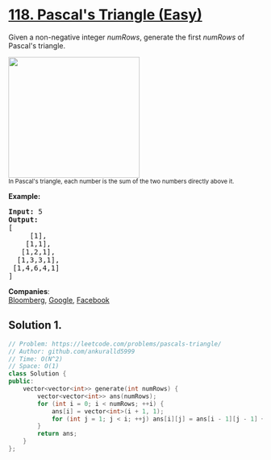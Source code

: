 # [118. Pascal's Triangle (Easy)](https://leetcode.com/problems/pascals-triangle/)

<p>Given a non-negative integer&nbsp;<em>numRows</em>, generate the first <em>numRows</em> of Pascal's triangle.</p>

<p><img alt="" src="https://upload.wikimedia.org/wikipedia/commons/0/0d/PascalTriangleAnimated2.gif" style="height:240px; width:260px"><br>
<small>In Pascal's triangle, each number is the sum of the two numbers directly above it.</small></p>

<p><strong>Example:</strong></p>

<pre><strong>Input:</strong> 5
<strong>Output:</strong>
[
     [1],
    [1,1],
   [1,2,1],
  [1,3,3,1],
 [1,4,6,4,1]
]
</pre>


**Companies**:  
[Bloomberg](https://leetcode.com/company/bloomberg), [Google](https://leetcode.com/company/google), [Facebook](https://leetcode.com/company/facebook)

## Solution 1.

```cpp
// Problem: https://leetcode.com/problems/pascals-triangle/
// Author: github.com/ankuralld5999
// Time: O(N^2)
// Space: O(1)
class Solution {
public:
    vector<vector<int>> generate(int numRows) {
        vector<vector<int>> ans(numRows);
        for (int i = 0; i < numRows; ++i) {
            ans[i] = vector<int>(i + 1, 1);
            for (int j = 1; j < i; ++j) ans[i][j] = ans[i - 1][j - 1] + ans[i - 1][j];
        }
        return ans;
    }
};
```
